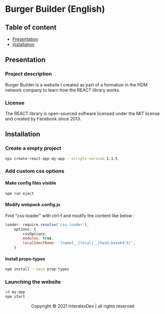 # Burger Builder (English)

## Table of content
  * [Presentation](#chapter-1)
  * [Installation](#chapter-2)

## Presentation <a name="chapter-1"></a>

### Project description
Burger Builder is a website I created as part of a formation in the HDM network company to learn how the REACT library works.

### License
The REACT library is open-sourced software licensed under the MIT license and created by Facebook since 2013.

## Installation <a name="chapter-2"></a>

### Create a empty project
```bash
npx create-react-app my-app --scripts-version 1.1.5
```

### Add custom css options

#### Make config files visible
```bash
npm run eject
```

#### Modify webpack.config.js
Find "css-loader" with ctrl-f and modify the content like below :
```js
loader: require.resolve('css-loader'),
    options: {
        cssOptions,
        modules: true,
        localIdentName: '[name]__[local]__[hash:base64:5]',
    }
```

#### Install props-types
```bash
npm install --save prop-types
```

### Launching the website
```bash
cd my-app
npm start
```

<p align="center">Copyright © 2021 InteralexDev | all rights reserved</p>